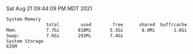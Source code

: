 Sat Aug 21 09:44:09 PM MDT 2021
```bash
System Memory
               total        used        free      shared  buff/cache   available
Mem:           7.7Gi       818Mi       5.3Gi       8.0Mi       1.6Gi       6.5Gi
Swap:          7.6Gi       293Mi       7.4Gi
System Storage
635M	.
```
```bash
